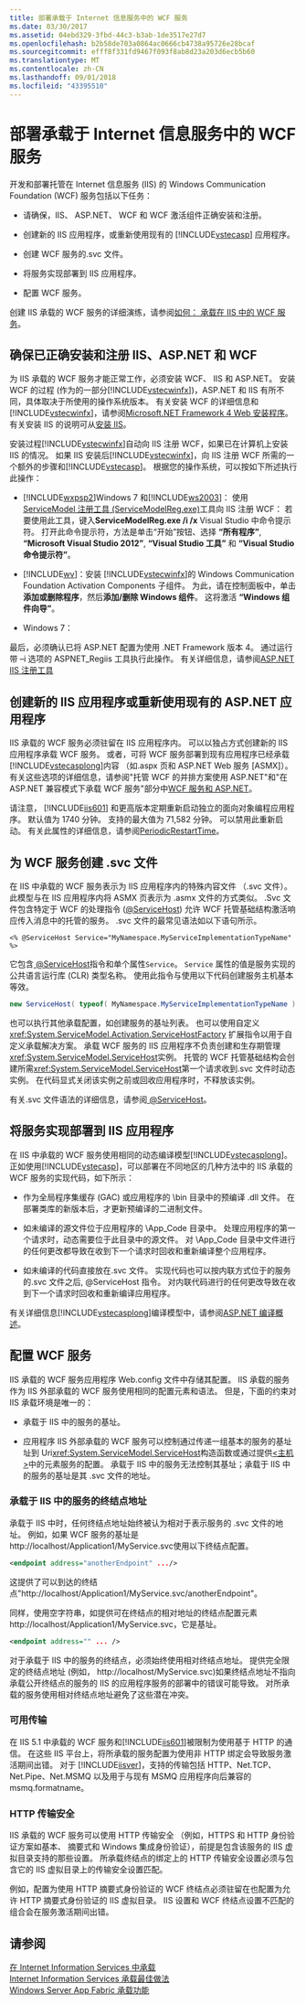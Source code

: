 ```yaml
---
title: 部署承载于 Internet 信息服务中的 WCF 服务
ms.date: 03/30/2017
ms.assetid: 04ebd329-3fbd-44c3-b3ab-1de3517e27d7
ms.openlocfilehash: b2b58de703a0864ac0666cb4738a95726e28bcaf
ms.sourcegitcommit: efff8f331fd9467f093f8ab8d23a203d6ecb5b60
ms.translationtype: MT
ms.contentlocale: zh-CN
ms.lasthandoff: 09/01/2018
ms.locfileid: "43395510"
---
```

# <a name="deploying-an-internet-information-services-hosted-wcf-service"></a>部署承载于 Internet 信息服务中的 WCF 服务
开发和部署托管在 Internet 信息服务 (IIS) 的 Windows Communication Foundation (WCF) 服务包括以下任务：  
  
-   请确保，IIS、 ASP.NET、 WCF 和 WCF 激活组件正确安装和注册。  
  
-   创建新的 IIS 应用程序，或重新使用现有的 [!INCLUDE[vstecasp](../../../../includes/vstecasp-md.md)] 应用程序。  
  
-   创建 WCF 服务的.svc 文件。  
  
-   将服务实现部署到 IIS 应用程序。  
  
-   配置 WCF 服务。  
  
 创建 IIS 承载的 WCF 服务的详细演练，请参阅[如何： 承载在 IIS 中的 WCF 服务](../../../../docs/framework/wcf/feature-details/how-to-host-a-wcf-service-in-iis.md)。  
  
## <a name="ensure-that-iis-aspnet-and-wcf-are-correctly-installed-and-registered"></a>确保已正确安装和注册 IIS、ASP.NET 和 WCF  
 为 IIS 承载的 WCF 服务才能正常工作，必须安装 WCF、 IIS 和 ASP.NET。 安装 WCF 的过程 (作为的一部分[!INCLUDE[vstecwinfx](../../../../includes/vstecwinfx-md.md)])，ASP.NET 和 IIS 有所不同，具体取决于所使用的操作系统版本。 有关安装 WCF 的详细信息和[!INCLUDE[vstecwinfx](../../../../includes/vstecwinfx-md.md)]，请参阅[Microsoft.NET Framework 4 Web 安装程序](https://go.microsoft.com/fwlink/?LinkId=201185)。 有关安装 IIS 的说明可从[安装 IIS](https://go.microsoft.com/fwlink/?LinkId=201188)。  
  
 安装过程[!INCLUDE[vstecwinfx](../../../../includes/vstecwinfx-md.md)]自动向 IIS 注册 WCF，如果已在计算机上安装 IIS 的情况。 如果 IIS 安装后[!INCLUDE[vstecwinfx](../../../../includes/vstecwinfx-md.md)]，向 IIS 注册 WCF 所需的一个额外的步骤和[!INCLUDE[vstecasp](../../../../includes/vstecasp-md.md)]。 根据您的操作系统，可以按如下所述执行此操作：  
  
-   [!INCLUDE[wxpsp2](../../../../includes/wxpsp2-md.md)]Windows 7 和[!INCLUDE[ws2003](../../../../includes/ws2003-md.md)]： 使用[ServiceModel 注册工具 (ServiceModelReg.exe)](../../../../docs/framework/wcf/servicemodelreg-exe.md)工具向 IIS 注册 WCF： 若要使用此工具，键入**ServiceModelReg.exe /i /x** Visual Studio 中命令提示符。 打开此命令提示符，方法是单击“开始”按钮、选择 **“所有程序”**, **“Microsoft Visual Studio 2012”**, **“Visual Studio 工具”** 和 **“Visual Studio 命令提示符”**。  
  
-   [!INCLUDE[wv](../../../../includes/wv-md.md)]：安装 [!INCLUDE[vstecwinfx](../../../../includes/vstecwinfx-md.md)]的 Windows Communication Foundation Activation Components 子组件。 为此，请在控制面板中，单击**添加或删除程序**，然后**添加\/删除 Windows 组件**。 这将激活 **“Windows 组件向导”**。  
  
-   Windows 7：  
  
 最后，必须确认已将 ASP.NET 配置为使用 .NET Framework 版本 4。 通过运行带 –i 选项的 ASPNET_Regiis 工具执行此操作。 有关详细信息，请参阅[ASP.NET IIS 注册工具](https://go.microsoft.com/fwlink/?LinkId=201186)  
  
## <a name="create-a-new-iis-application-or-reuse-an-existing-aspnet-application"></a>创建新的 IIS 应用程序或重新使用现有的 ASP.NET 应用程序  
 IIS 承载的 WCF 服务必须驻留在 IIS 应用程序内。 可以以独占方式创建新的 IIS 应用程序承载 WCF 服务。 或者，可将 WCF 服务部署到现有应用程序已经承载[!INCLUDE[vstecasplong](../../../../includes/vstecasplong-md.md)]内容 （如.aspx 页和 ASP.NET Web 服务 [ASMX]）。 有关这些选项的详细信息，请参阅"托管 WCF 的并排方案使用 ASP.NET"和"在 ASP.NET 兼容模式下承载 WCF 服务"部分中[WCF 服务和 ASP.NET](../../../../docs/framework/wcf/feature-details/wcf-services-and-aspnet.md)。  
  
 请注意， [!INCLUDE[iis601](../../../../includes/iis601-md.md)] 和更高版本定期重新启动独立的面向对象编程应用程序。 默认值为 1740 分钟。 支持的最大值为 71,582 分钟。 可以禁用此重新启动。 有关此属性的详细信息，请参阅[PeriodicRestartTime](https://go.microsoft.com/fwlink/?LinkId=109968)。  
  
## <a name="create-an-svc-file-for-the-wcf-service"></a>为 WCF 服务创建 .svc 文件  
 在 IIS 中承载的 WCF 服务表示为 IIS 应用程序内的特殊内容文件 （.svc 文件）。 此模型与在 IIS 应用程序内将 ASMX 页表示为 .asmx 文件的方式类似。 .Svc 文件包含特定于 WCF 的处理指令 ([\@ServiceHost](../../../../docs/framework/configure-apps/file-schema/wcf-directive/servicehost.md)) 允许 WCF 托管基础结构激活响应传入消息中的托管的服务。 .svc 文件的最常见语法如以下语句所示。  
  
```  
<% @ServiceHost Service="MyNamespace.MyServiceImplementationTypeName" %>  
```  
  
 它包含[ \@ServiceHost](../../../../docs/framework/configure-apps/file-schema/wcf-directive/servicehost.md)指令和单个属性`Service`。 `Service` 属性的值是服务实现的公共语言运行库 (CLR) 类型名称。 使用此指令与使用以下代码创建服务主机基本等效。  
  
```csharp  
new ServiceHost( typeof( MyNamespace.MyServiceImplementationTypeName ) );  
```  
  
 也可以执行其他承载配置，如创建服务的基址列表。 也可以使用自定义 <xref:System.ServiceModel.Activation.ServiceHostFactory> 扩展指令以用于自定义承载解决方案。 承载 WCF 服务的 IIS 应用程序不负责创建和生存期管理<xref:System.ServiceModel.ServiceHost>实例。 托管的 WCF 托管基础结构会创建所需<xref:System.ServiceModel.ServiceHost>第一个请求收到.svc 文件时动态实例。 在代码显式关闭该实例之前或回收应用程序时，不释放该实例。  
  
 有关.svc 文件语法的详细信息，请参阅[ \@ServiceHost](../../../../docs/framework/configure-apps/file-schema/wcf-directive/servicehost.md)。  
  
## <a name="deploy-the-service-implementation-to-the-iis-application"></a>将服务实现部署到 IIS 应用程序  
 在 IIS 中承载的 WCF 服务使用相同的动态编译模型[!INCLUDE[vstecasplong](../../../../includes/vstecasplong-md.md)]。 正如使用[!INCLUDE[vstecasp](../../../../includes/vstecasp-md.md)]，可以部署在不同地区的几种方法中的 IIS 承载的 WCF 服务的实现代码，如下所示：  
  
-   作为全局程序集缓存 (GAC) 或应用程序的 \bin 目录中的预编译 .dll 文件。 在部署类库的新版本后，才更新预编译的二进制文件。  
  
-   如未编译的源文件位于应用程序的 \App_Code 目录中。 处理应用程序的第一个请求时，动态需要位于此目录中的源文件。 对 \App_Code 目录中文件进行的任何更改都导致在收到下一个请求时回收和重新编译整个应用程序。  
  
-   如未编译的代码直接放在.svc 文件。 实现代码也可以按内联方式位于的服务的.svc 文件之后, \@ServiceHost 指令。 对内联代码进行的任何更改导致在收到下一个请求时回收和重新编译应用程序。  
  
 有关详细信息[!INCLUDE[vstecasplong](../../../../includes/vstecasplong-md.md)]编译模型中，请参阅[ASP.NET 编译概述](https://go.microsoft.com/fwlink/?LinkId=94773)。  
  
## <a name="configure-the-wcf-service"></a>配置 WCF 服务  
 IIS 承载的 WCF 服务应用程序 Web.config 文件中存储其配置。 IIS 承载的服务作为 IIS 外部承载的 WCF 服务使用相同的配置元素和语法。 但是，下面的约束对 IIS 承载环境是唯一的：  
  
-   承载于 IIS 中的服务的基址。  
  
-   应用程序 IIS 外部承载的 WCF 服务可以控制通过传递一组基本的服务的基址址到 Uri<xref:System.ServiceModel.ServiceHost>构造函数或通过提供[\<主机 >](../../../../docs/framework/configure-apps/file-schema/wcf/host.md)中的元素服务的配置。 承载于 IIS 中的服务无法控制其基址；承载于 IIS 中的服务的基址是其 .svc 文件的地址。  
  
### <a name="endpoint-addresses-for-iis-hosted-services"></a>承载于 IIS 中的服务的终结点地址  
 承载于 IIS 中时，任何终结点地址始终被认为相对于表示服务的 .svc 文件的地址。 例如，如果 WCF 服务的基址是 http://localhost/Application1/MyService.svc使用以下终结点配置。  
  
```xml  
<endpoint address="anotherEndpoint" .../>  
```  
  
 这提供了可以到达的终结点"http://localhost/Application1/MyService.svc/anotherEndpoint"。  
  
 同样，使用空字符串，如提供可在终结点的相对地址的终结点配置元素 http://localhost/Application1/MyService.svc，它是基址。  
  
```xml  
<endpoint address="" ... />  
```  
  
 对于承载于 IIS 中的服务的终结点，必须始终使用相对终结点地址。 提供完全限定的终结点地址 (例如， http://localhost/MyService.svc)如果终结点地址不指向承载公开终结点的服务的 IIS 的应用程序服务的部署中的错误可能导致。 对所承载的服务使用相对终结点地址避免了这些潜在冲突。  
  
### <a name="available-transports"></a>可用传输  
 在 IIS 5.1 中承载的 WCF 服务和[!INCLUDE[iis601](../../../../includes/iis601-md.md)]被限制为使用基于 HTTP 的通信。 在这些 IIS 平台上，将所承载的服务配置为使用非 HTTP 绑定会导致服务激活期间出错。 对于 [!INCLUDE[iisver](../../../../includes/iisver-md.md)]，支持的传输包括 HTTP、Net.TCP、Net.Pipe、Net.MSMQ 以及用于与现有 MSMQ 应用程序向后兼容的 msmq.formatname。  
  
### <a name="http-transport-security"></a>HTTP 传输安全  
 IIS 承载的 WCF 服务可以使用 HTTP 传输安全 （例如，HTTPS 和 HTTP 身份验证方案如基本、 摘要式和 Windows 集成身份验证），前提是包含该服务的 IIS 虚拟目录支持的那些设置。 所承载终结点的绑定上的 HTTP 传输安全设置必须与包含它的 IIS 虚拟目录上的传输安全设置匹配。  
  
 例如，配置为使用 HTTP 摘要式身份验证的 WCF 终结点必须驻留在也配置为允许 HTTP 摘要式身份验证的 IIS 虚拟目录。 IIS 设置和 WCF 终结点设置不匹配的组合会在服务激活期间出错。  
  
## <a name="see-also"></a>请参阅  
 [在 Internet Information Services 中承载](../../../../docs/framework/wcf/feature-details/hosting-in-internet-information-services.md)  
 [Internet Information Services 承载最佳做法](../../../../docs/framework/wcf/feature-details/internet-information-services-hosting-best-practices.md)  
 [Windows Server App Fabric 承载功能](https://go.microsoft.com/fwlink/?LinkId=201276)
